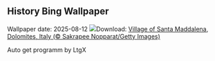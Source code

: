 ## History Bing Wallpaper
Wallpaper date: 2025-08-12
![](https://www.bing.com/th?id=OHR.SantaMaddalena_EN-CA6755277822_UHD.jpg&w=1000)Download: [Village of Santa Maddalena, Dolomites, Italy (© Sakrapee Nopparat/Getty Images)](https://www.bing.com/th?id=OHR.SantaMaddalena_EN-CA6755277822_UHD.jpg)

Auto get programm by LtgX
